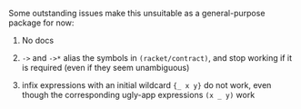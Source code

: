 Some outstanding issues make this unsuitable as a general-purpose
package for now:

1. No docs

2. `->` and `->*` alias the symbols in `(racket/contract)`, and stop
   working if it is required (even if they seem unambiguous)

3. infix expressions with an initial wildcard `{_ x y}` do not work,
   even though the corresponding ugly-app expressions `(x _ y)` work

